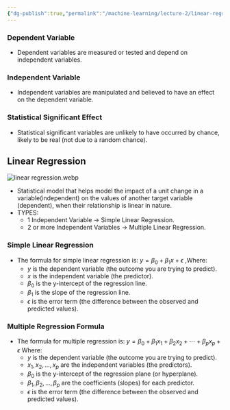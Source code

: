 ```yaml
---
{"dg-publish":true,"permalink":"/machine-learning/lecture-2/linear-regression-model/","dgPassFrontmatter":true}
---
```


### Dependent Variable
- Dependent variables are measured or tested and depend on independent variables.
### Independent Variable
- Independent variables are manipulated and believed to have an effect on the dependent variable.
### Statistical Significant Effect
- Statistical significant variables are unlikely to have occurred by chance, likely to be real (not due to a random chance).
## Linear Regression
![linear regression.webp](/img/user/Machine%20Learning/Lecture%202/linear%20regression.webp)
- Statistical model that helps model the impact of a unit change in a variable(independent) on the values of another target variable (dependent), when their relationship is linear in nature.
- TYPES:
	- 1 Independent Variable $\rightarrow$ Simple Linear Regression.
	- 2 or more Independent Variables $\rightarrow$ Multiple Linear Regression.

### Simple Linear Regression

- The formula for simple linear regression is: $y = \beta_0 + \beta_1 x + \epsilon$ ,Where:
	- $y$ is the dependent variable (the outcome you are trying to predict).
	- $x$ is the independent variable (the predictor).
	- $\beta_0$ is the y-intercept of the regression line.
	- $\beta_1$ is the slope of the regression line.
	- $\epsilon$ is the error term (the difference between the observed and predicted values).
### Multiple Regression Formula

- The formula for multiple regression is: $y = \beta_0 + \beta_1 x_1 + \beta_2 x_2 + \cdots + \beta_p x_p + \epsilon$ Where:
	- $y$ is the dependent variable (the outcome you are trying to predict).
	- $x_1, x_2, \ldots, x_p$ are the independent variables (the predictors).
	- $\beta_0$ is the y-intercept of the regression plane (or hyperplane).
	- $\beta_1, \beta_2, \ldots, \beta_p$ are the coefficients (slopes) for each predictor.
	- $\epsilon$ is the error term (the difference between the observed and predicted values).

